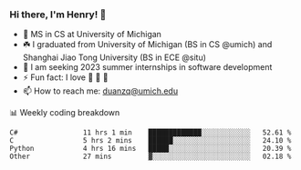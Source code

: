 <!-- ![](https://komarev.com/ghpvc/?username=zlzq-duanzq)

![Henry Duan's GitHub stats](https://github-readme-stats.vercel.app/api?username=zlzq-duanzq&show_icons=true)

![trophy](https://github-profile-trophy.vercel.app/?username=zlzq-duanzq&column=7)

[![Top Langs](https://github-readme-stats.vercel.app/api/top-langs/?username=zlzq-duanzq&layout=compact)](https://github.com/zlzq-duanzq/github-readme-stats)

<img align="center" src="https://github-readme-streak-stats.herokuapp.com?user=zlzq-duanzq&hide_border=true&date_format=M%20j%5B%2C%20Y%5D&ring=7EDDCF&fire=7EDDCF" /> -->

### Hi there, I'm Henry! 👋

- 🔭 MS in CS at University of Michigan
- ☘️ I graduated from University of Michigan (BS in CS @umich) and Shanghai Jiao Tong University (BS in ECE @situ)
- 🤖 I am seeking 2023 summer internships in software development
- ⚡ Fun fact: I love 📸 🏓 🍜
- 📫 How to reach me: [duanzq@umich.edu](mailto:duanzq@umich.edu)

📊 Weekly coding breakdown
<!--START_SECTION:waka-->

```text
C#                11 hrs 1 min    █████████████░░░░░░░░░░░░   52.61 %
C                 5 hrs 2 mins    ██████░░░░░░░░░░░░░░░░░░░   24.10 %
Python            4 hrs 16 mins   █████░░░░░░░░░░░░░░░░░░░░   20.39 %
Other             27 mins         ▓░░░░░░░░░░░░░░░░░░░░░░░░   02.18 %
```

<!--END_SECTION:waka-->
